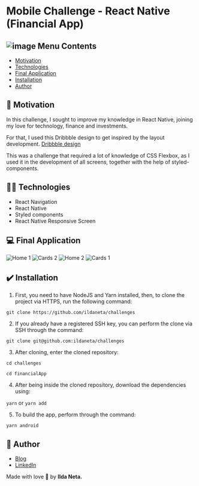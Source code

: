 # Mobile Challenge - React Native (Financial App)

## ![image](https://user-images.githubusercontent.com/21963291/85338764-45ba2d00-b4b9-11ea-921a-d15eb692b2ea.png) Menu Contents

- [Motivation](#pushpin-motivation)
- [Technologies](#woman_technologist-technologies)
- [Final Application](#computer-final-application)
- [Installation](#heavy_check_mark-installation)
- [Author](#pencil-author)

## :pushpin: Motivation

In this challenge, I sought to improve my knowledge in React Native, joining my love for technology, finance and investments.

For that, I used this Dribbble design to get inspired by the layout development.
[Dribbble design](https://dribbble.com/shots/7036184-Finance-App-Visual-Exploration)

This was a challenge that required a lot of knowledge of CSS Flexbox, as I used it in the development of all screens, together with the help of styled-components.

## :woman_technologist: Technologies

- React Navigation
- React Native
- Styled components
- React Native Responsive Screen

## :computer: Final Application

![Home 1](https://user-images.githubusercontent.com/21963291/87832331-27e3ac00-c85c-11ea-8e1a-978d593a0674.PNG)
![Cards 2](https://user-images.githubusercontent.com/21963291/87832338-29ad6f80-c85c-11ea-8cc6-02a0c1d447e8.PNG)
![Home 2](https://user-images.githubusercontent.com/21963291/87832335-2914d900-c85c-11ea-917b-39a0fc583f9b.PNG)
![Cards 1](https://user-images.githubusercontent.com/21963291/87832336-29ad6f80-c85c-11ea-9e70-eb153cf3b8bf.PNG)

## :heavy_check_mark: Installation

1. First, you need to have NodeJS and Yarn installed, then, to clone the project via HTTPS, run the following command:

`git clone https://github.com/ildaneta/challenges`

2. If you already have a registered SSH key, you can perform the clone via SSH through the command:

`git clone git@github.com:ildaneta/challenges`

3. After cloning, enter the cloned repository:

`cd challenges`

`cd financialApp`

4. After being inside the cloned repository, download the dependencies using:

`yarn` or `yarn add`

5. To build the app, perform through the command:

`yarn android`

## :pencil: Author

- <a href="https://ildaneta.dev" target="_blank">Blog</a>
- <a href="https://www.linkedin.com/in/ilda-silva-neta/" target="_blank">LinkedIn</a>

Made with love :heart_decoration: by **Ilda Neta.**
